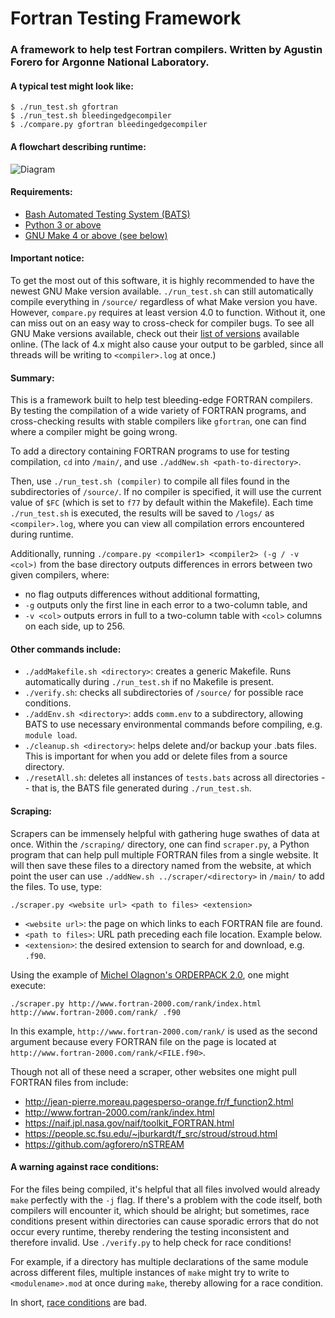 # Fortran Testing Framework 
### A framework to help test Fortran compilers. Written by Agustin Forero for Argonne National Laboratory. 



#### A typical test might look like: 
```
$ ./run_test.sh gfortran
$ ./run_test.sh bleedingedgecompiler
$ ./compare.py gfortran bleedingedgecompiler
```



#### A flowchart describing runtime:
![Diagram](https://docs.google.com/drawings/d/e/2PACX-1vRsiWq6hmns9xMxgzui_GlJXo_F3Glt130am-J2Os0Dtb4hX1VsA9-vQ6hjQ3oMJJmnCq4-IKVzV0Zv/pub?w=1508&h=1110)



#### Requirements: 
- [Bash Automated Testing System (BATS)](https://github.com/bats-core/bats-core)
- [Python 3 or above](https://docs.python-guide.org/starting/install3/linux/)
- [GNU Make 4 or above (see below)](http://ftp.gnu.org/gnu/make/)



#### Important notice: 
To get the most out of this software, it is highly recommended to have the newest GNU Make version available. `./run_test.sh` can still automatically compile everything in `/source/` regardless of what Make version you have. However, `compare.py` requires at least version 4.0  to function. Without it, one can miss out on an easy way to cross-check for compiler bugs. To see all GNU Make versions available, check out their [list of versions](http://ftp.gnu.org/gnu/make/) available online. (The lack of 4.x might also cause your output to be garbled, since all threads will be writing to `<compiler>.log` at once.)



#### Summary: 
This is a framework built to help test bleeding-edge FORTRAN compilers. By testing the compilation of a wide variety of FORTRAN programs, and cross-checking results with stable compilers like `gfortran`, one can find where a compiler might be going wrong.

To add a directory containing FORTRAN programs to use for testing compilation, `cd` into `/main/`, and use `./addNew.sh <path-to-directory>`.

Then, use `./run_test.sh (compiler)` to compile all files found in the subdirectories of `/source/`. If no compiler is specified, it will use the current value of `$FC` (which is set to `f77` by default within the Makefile). Each time `./run_test.sh` is executed, the results will be saved to `/logs/` as `<compiler>.log`, where you can view all compilation errors encountered during runtime. 

Additionally, running `./compare.py <compiler1> <compiler2> (-g / -v <col>)` from the base directory outputs differences in errors between two given compilers, where:

- no flag outputs differences without additional formatting,
- `-g` outputs only the first line in each error to a two-column table, and
- `-v <col>` outputs errors in full to a two-column table with `<col>` columns on each side, up to 256.



#### Other commands include: 
- `./addMakefile.sh <directory>`: creates a generic Makefile. Runs automatically during `./run_test.sh` if no Makefile is present.
- `./verify.sh`: checks all subdirectories of `/source/` for possible race conditions.
- `./addEnv.sh <directory>`: adds `comm.env` to a subdirectory, allowing BATS to use necessary environmental commands before compiling, e.g. `module load`.
- `./cleanup.sh <directory>`: helps delete and/or backup your .bats files. This is important for when you add or delete files from a source directory.
- `./resetAll.sh`: deletes all instances of `tests.bats` across all directories -- that is, the BATS file generated during `./run_test.sh`.



#### Scraping: 
Scrapers can be immensely helpful with gathering huge swathes of data at once. Within the `/scraping/` directory, one can find `scraper.py`, a Python program that can help pull multiple FORTRAN files from a single website. It will then save these files to a directory named from the website, at which point the user can use `./addNew.sh ../scraper/<directory>` in `/main/` to add the files. To use, type:

`./scraper.py <website url> <path to files> <extension>`
- `<website url>`: the page on which links to each FORTRAN file are found.
- `<path to files>`: URL path preceding each file location. Example below.
- `<extension>`: the desired extension to search for and download, e.g. `.f90`.

Using the example of [Michel Olagnon's ORDERPACK 2.0](http://www.fortran-2000.com/rank/index.html), one might execute:

`./scraper.py http://www.fortran-2000.com/rank/index.html http://www.fortran-2000.com/rank/ .f90`

In this example, `http://www.fortran-2000.com/rank/` is used as the second argument because every FORTRAN file on the page is located at `http://www.fortran-2000.com/rank/<FILE.f90>`.

Though not all of these need a scraper, other websites one might pull FORTRAN files from include:
- http://jean-pierre.moreau.pagesperso-orange.fr/f_function2.html
- http://www.fortran-2000.com/rank/index.html
- https://naif.jpl.nasa.gov/naif/toolkit_FORTRAN.html
- https://people.sc.fsu.edu/~jburkardt/f_src/stroud/stroud.html
- https://github.com/agforero/nSTREAM



#### A warning against race conditions: 
For the files being compiled, it's helpful that all files involved would already `make` perfectly with the `-j` flag. If there's a problem with the code itself, both compilers will encounter it, which should be alright; but sometimes, race conditions present within directories can cause sporadic errors that do not occur every runtime, thereby rendering the testing inconsistent and therefore invalid. Use `./verify.py` to help check for race conditions!

For example, if a directory has multiple declarations of the same module across different files, multiple instances of `make` might try to write to `<modulename>.mod` at once during `make`, thereby allowing for a race condition. 

In short, [race conditions](https://www.youtube.com/watch?v=7aF0q7NfwfA) are bad.
